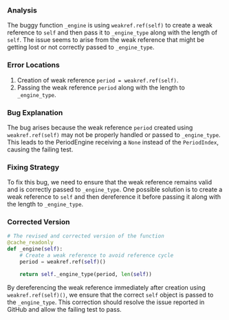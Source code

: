 ### Analysis
The buggy function `_engine` is using `weakref.ref(self)` to create a weak reference to `self` and then pass it to `_engine_type` along with the length of `self`. The issue seems to arise from the weak reference that might be getting lost or not correctly passed to `_engine_type`.

### Error Locations
1. Creation of weak reference `period = weakref.ref(self)`.
2. Passing the weak reference `period` along with the length to `_engine_type`.

### Bug Explanation
The bug arises because the weak reference `period` created using `weakref.ref(self)` may not be properly handled or passed to `_engine_type`. This leads to the PeriodEngine receiving a `None` instead of the `PeriodIndex`, causing the failing test.

### Fixing Strategy
To fix this bug, we need to ensure that the weak reference remains valid and is correctly passed to `_engine_type`. One possible solution is to create a weak reference to `self` and then dereference it before passing it along with the length to `_engine_type`.

### Corrected Version
```python
# The revised and corrected version of the function
@cache_readonly
def _engine(self):
    # Create a weak reference to avoid reference cycle
    period = weakref.ref(self)()

    return self._engine_type(period, len(self))
``` 

By dereferencing the weak reference immediately after creation using `weakref.ref(self)()`, we ensure that the correct `self` object is passed to the `_engine_type`. This correction should resolve the issue reported in GitHub and allow the failing test to pass.